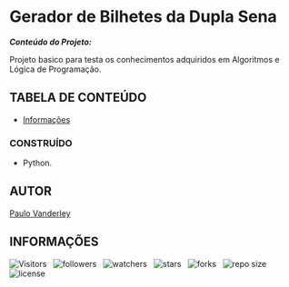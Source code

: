 <!-- TITLE -->
# Gerador de Bilhetes da Dupla Sena

***Conteúdo do Projeto:***

Projeto basico para testa os conhecimentos adquiridos em Algoritmos e Lógica de Programação.

<!-- TABLE OF CONTENTS -->
## TABELA DE CONTEÚDO

<!-- * [Vista por cima](#vista-por-cima) -->
<!--  * [Foto da tela](#foto-da-tela) -->
<!--  * [Links](#links) -->
<!-- * [Meu processo](#meu-processo) -->
<!--  * [Construído com](#construido-com) -->
<!--  * [O que aprendi](#o-que-aprendi) -->
<!--  * [Desenvolvimento contínuo](#desenvolvimento-contínuo) -->
<!--  * [Recursos úteis](#recursos-úteis) -->
<!-- * [Autor](#autor) -->
<!-- * [Agradecimentos](#agradecimentos) -->
* [Informações](#informações)

<!-- OVERVIEW -->
<!-- ## VISTA POR CIMA -->

<!-- SCREENSHOT -->
<!-- ### FOTO DA TELA -->

<!-- LINKS -->
<!-- ### LINKS -->

<!-- MY PROCESS -->
<!-- ## MEU PROCESSO -->

<!-- BUILT WITH -->
### CONSTRUÍDO

* Python.

<!-- WHAT I LEARNED -->
<!-- ### O QUE APRENDI -->

<!-- CONTINUED DEVELOPMENT -->
<!-- ### DESENVOLVIMENTO CONTÍNUO -->

<!-- USEFUL RESOURCES -->
<!-- ### RECURSOS ÚTEIS -->

<!-- AUTHOR -->
## AUTOR

[Paulo Vanderley](https://github.com/Devsgeeknerd)

<!-- ACKNOWLEDGMENTS -->
<!-- ## AGRADECIMENTOS -->

<!-- INFORMATION -->
## INFORMAÇÕES

![Visitors](https://api.visitorbadge.io/api/visitors?path=Devsgeeknerd%2Fpro-dupla-sena&label=VISITANTES&labelColor=%23f9e64f&countColor=%23008000&style=plastic "Total de Visitas")
&nbsp;
![followers](https://img.shields.io/github/followers/Devsgeeknerd?style=plastic&label=FÃS&labelColor=f9e64f "Total de Seguidores")
&nbsp;
![watchers](https://img.shields.io/github/watchers/Devsgeeknerd/pro-dupla-sena?style=plastic&label=OBSERVADORES&labelColor=f9e64f "Total de Observadores")
&nbsp;
![stars](https://img.shields.io/github/stars/Devsgeeknerd/pro-dupla-sena?style=plastic&label=ESTRELAS&labelColor=f9e64f "Total de Estrelas Recebidas")
&nbsp;
![forks](https://img.shields.io/github/forks/Devsgeeknerd/pro-dupla-sena?style=plastic&label=BIFURCAÇÕES&labelColor=f9e64f "Total de Bifurcações")
&nbsp;
![repo size](https://img.shields.io/github/repo-size/Devsgeeknerd/pro-dupla-sena?style=plastic&label=TAMANHO&labelColor=f9e64f "Tamanho do Repositório")
&nbsp;
![license](https://img.shields.io/github/license/Devsgeeknerd/pro-dupla-sena?style=plastic&label=LICENÇA&labelColor=f9e64f "Licença do Repositório")
